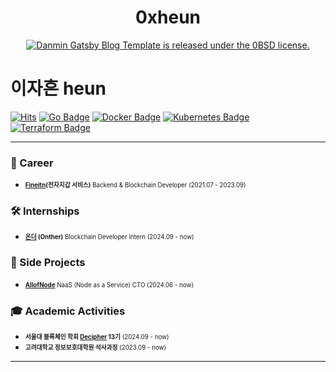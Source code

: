 <h1 align="center">
  0xheun
</h1>

<p align="center">
  <a href="https://github.com/danmin20/danmin-gatsby-blog-template/blob/main/LICENSE">
    <img src="https://img.shields.io/badge/license-0BSD-blue.svg" alt="Danmin Gatsby Blog Template is released under the 0BSD license." />
  </a>
</p>


# 이자흔 heun
[![Hits](https://hits.seeyoufarm.com/api/count/incr/badge.svg?url=https%3A%2F%2Fgithub.com%2Fheun630&count_bg=%2379C83D&title_bg=%23555555&icon=&icon_color=%23E7E7E7&title=hits&edge_flat=false)](https://hits.seeyoufarm.com) [![Go Badge](https://img.shields.io/badge/Go-00ADD8?style=flat-square&logo=Go&logoColor=white)](https://golang.org/) [![Docker Badge](https://img.shields.io/badge/Docker-2496ED?style=flat-square&logo=Docker&logoColor=white)](https://www.docker.com/) [![Kubernetes Badge](https://img.shields.io/badge/Kubernetes-326CE5?style=flat-square&logo=Kubernetes&logoColor=white)](https://kubernetes.io/) [![Terraform Badge](https://img.shields.io/badge/Terraform-7B42BC?style=flat-square&logo=Terraform&logoColor=white)](https://www.terraform.io/)

---

### **💼 Career**
- <sub><sup><b>[Fineitn](https://play.google.com/store/apps/details?id=com.fineitn.app&hl=ko)(전자지갑 서비스)</b> Backend & Blockchain Developer (2021.07 - 2023.09)</sup></sub>  
  


### **🛠 Internships**
- <sub><sup><b>[온더](https://www.tokamak.network/) (Onther)</b> Blockchain Developer Intern (2024.09 - now)</sup></sub>  
  


### **🌟 Side Projects**
- <sub><sup><b>[AllofNode](https://allofnode.xyz/)</b> NaaS (Node as a Service) CTO (2024.06 - now)</sup></sub>  
  


### **🎓 Academic Activities**
- <sub><sup><b>서울대 블록체인 학회 [Decipher](https://decipher.ac/) 13기</b> (2024.09 - now)</sup></sub>
- <sub><sup><b>고려대학교 정보보호대학원 석사과정</b> (2023.09 - now)</sup></sub>

---


&nbsp;
